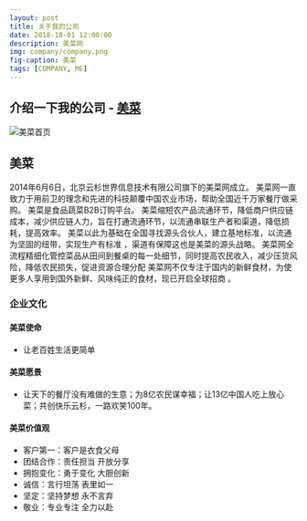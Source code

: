 ```yaml
---
layout: post
title: 关于我的公司
date: 2018-10-01 12:00:00
description: 美菜网
img: company/company.png
fig-caption: 美菜
tags: [COMPANY, ME]
---
```


## 介绍一下我的公司 - [美菜][url]
![美菜首页]({{site.baseurl}}/assets/img/company/company_index.png)

## 美菜
2014年6月6日，北京云杉世界信息技术有限公司旗下的美菜网成立。
美菜网一直致力于用前卫的理念和先进的科技颠覆中国农业市场，帮助全国近千万家餐厅做采购。
美菜是食品蔬菜B2B订购平台。
美菜缩短农产品流通环节，降低商户供应链成本，减少供应链人力，旨在打通流通环节，以流通串联生产者和渠道，降低损耗，提高效率。 
美菜以此为基础在全国寻找源头合伙人，建立基地标准，以流通为坚固的纽带，实现生产有标准 ，渠道有保障这也是美菜的源头战略。
美菜网全流程精细化管控菜品从田间到餐桌的每一处细节，同时提高农民收入，减少压货风险，降低农民损失，促进资源合理分配
美菜网不仅专注于国内的新鲜食材，为使更多人享用到国外新鲜、风味纯正的食材，现已开启全球招商 。

### 企业文化
#### 美菜使命
* 让老百姓生活更简单
#### 美菜愿景
* 让天下的餐厅没有难做的生意；为8亿农民谋幸福；让13亿中国人吃上放心菜；共创快乐云杉，一路欢笑100年。
#### 美菜价值观
* 客户第一：客户是衣食父母
* 团结合作：责任担当 开放分享
* 拥抱变化：勇于变化 大胆创新
* 诚信：言行坦荡 表里如一
* 坚定：坚持梦想 永不言弃
* 敬业：专业专注 全力以赴

[url]: http://www.meicai.cn/